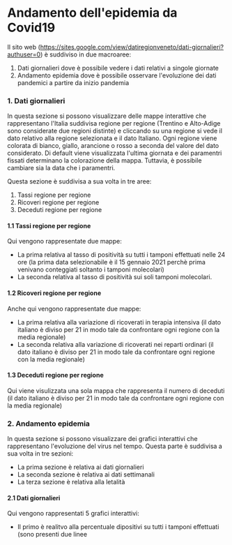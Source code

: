 # Andamento dell'epidemia da Covid19

Il sito web (https://sites.google.com/view/datiregionveneto/dati-giornalieri?authuser=0) è suddiviso in due macroaree:

1. Dati giornalieri dove è possibile vedere i dati relativi a singole giornate
2. Andamento epidemia dove è possibile osservare l'evoluzione dei dati pandemici a partire da inizio pandemia

### 1. Dati giornalieri
In questa sezione si possono visualizzare delle mappe interattive che rappresentano l'Italia suddivisa regione per regione (Trentino e Alto-Adige sono considerate due regioni distinte) e cliccando su una regione si vede il dato relativo alla regione selezionata e il dato Italiano. Ogni regione viene colorata di bianco, giallo, arancione o rosso a seconda del valore del dato considerato. Di default viene visualizzata l'ultima giornata e dei paramentri fissati determinano la colorazione della mappa. Tuttavia, è possibile cambiare sia la data che i paramentri.

Questa sezione è suddivisa a sua volta in tre aree:

1. Tassi regione per regione
2. Ricoveri regione per regione
3. Deceduti regione per regione

#### 1.1 Tassi regione per regione
Qui vengono rappresentate due mappe:
- La prima relativa al tasso di positività su tutti i tamponi effettuati nelle 24 ore (la prima data selezionabile è il 15 gennaio 2021 perchè prima venivano conteggiati soltanto i tamponi molecolari)
- La seconda relativa al tasso di positività sui soli tamponi molecolari.

#### 1.2 Ricoveri regione per regione
Anche qui vengono rappresentate due mappe:
- La prima relativa alla variazione di ricoverati in terapia intensiva (il dato italiano è diviso per 21 in modo tale da confrontare ogni regione con la media regionale)
- La seconda relativa alla variazione di ricoverati nei reparti ordinari (il dato italiano è diviso per 21 in modo tale da confrontare ogni regione con la media regionale)

#### 1.3 Deceduti regione per regione
Qui viene visulizzata una sola mappa che rappresenta il numero di deceduti (il dato italiano è diviso per 21 in modo tale da confrontare ogni regione con la media regionale)

### 2. Andamento epidemia
In questa sezione si possono visualizzare dei grafici interattivi che rappresentano l'evoluzione del virus nel tempo. 
Questa parte è suddivisa a sua volta in tre sezioni:
- La prima sezione è relativa ai dati giornalieri
- La seconda sezione è relativa ai dati settimanali
- La terza sezione è relativa alla letalità

#### 2.1 Dati giornalieri
Qui vengono rappresentati 5 grafici interattivi:
- Il primo è realitvo alla percentuale dipositivi su tutti i tamponi effettuati (sono presenti due linee 


